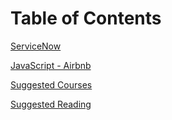 # Table of Contents

[ServiceNow](https://git.materna-sk.sk/materna/code-guide/wiki/ServiceNow-)

[JavaScript - Airbnb](https://git.materna-sk.sk/materna/code-guide/wiki/Airbnb)

[Suggested Courses](https://git.materna-sk.sk/materna/code-guide/wiki/Suggested-courses)

[Suggested Reading](https://git.materna-sk.sk/materna/code-guide/wiki/Suggested-reading-)
